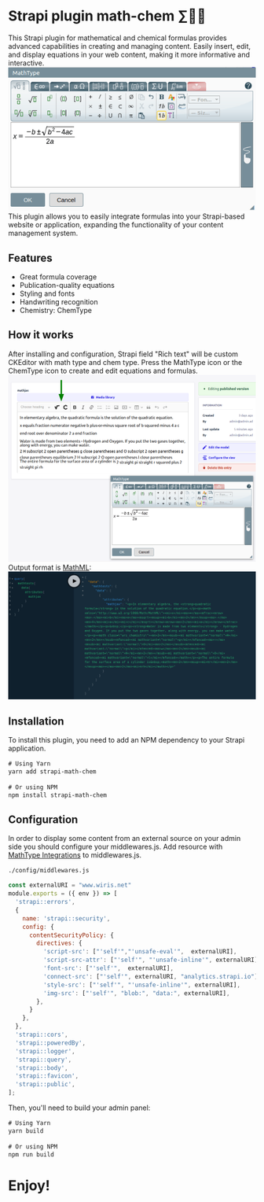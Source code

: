 # Strapi plugin math-chem ∑🧪✨
This Strapi plugin for mathematical and chemical formulas provides advanced capabilities in creating and managing content. Easily insert, edit, and display equations in your web content, making it more informative and interactive. 
![img](https://raw.githubusercontent.com/devios327/strapi-math-chem/main/mathtype-panel-min.png)
This plugin allows you to easily integrate formulas into your Strapi-based website or application, expanding the functionality of your content management system.

## Features
- Great formula coverage
- Publication-quality equations
- Styling and fonts
- Handwriting recognition
- Chemistry: ChemType

## How it works
After installing and configuration, Strapi field "Rich text" will be custom CKEditor with math type and chem type.
Press the MathType icon or the ChemType icon to create and edit equations and formulas.
![img](https://raw.githubusercontent.com/devios327/strapi-math-chem/main/mathtype-editor-1-min.png)
Output format is [MathML](https://developer.mozilla.org/ru/docs/Web/MathML):
![img](https://raw.githubusercontent.com/devios327/strapi-math-chem/main/output-mathml-min.png)


## Installation
To install this plugin, you need to add an NPM dependency to your Strapi application.

```console
# Using Yarn
yarn add strapi-math-chem

# Or using NPM
npm install strapi-math-chem
```

## Configuration
In order to display some content from an external source on your admin side you should configure your middlewares.js. Add resource with [MathType Integrations](https://docs.wiris.com/mathtype/?lang=en) to middlewares.js.
```
./config/middlewares.js
```

```js
const externalURI = "www.wiris.net"
module.exports = ({ env }) => [
  'strapi::errors',
  {
    name: 'strapi::security',
    config: {
      contentSecurityPolicy: {
        directives: {
          'script-src': ["'self'","'unsafe-eval'",  externalURI],
          'script-src-attr': ["'self'", "'unsafe-inline'", externalURI],
          'font-src': ["'self'",  externalURI],
          'connect-src': ["'self'", externalURI, "analytics.strapi.io"],
          'style-src': ["'self'", "'unsafe-inline'", externalURI],
          'img-src': ["'self'", "blob:", "data:", externalURI],
        },
      }
    },
  },
  'strapi::cors',
  'strapi::poweredBy',
  'strapi::logger',
  'strapi::query',
  'strapi::body',
  'strapi::favicon',
  'strapi::public',
];     
```

Then, you'll need to build your admin panel:
```console
# Using Yarn
yarn build

# Or using NPM
npm run build
```

# Enjoy!
